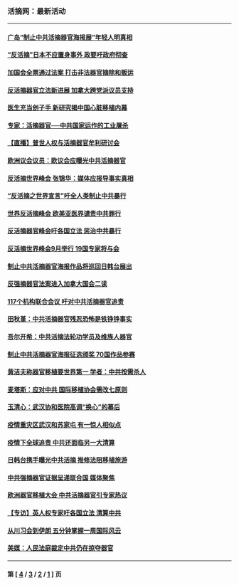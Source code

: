 ### 活摘网：最新活动
---
#### [广岛“制止中共活摘器官海报展”年轻人明真相](../../pages/nf5883/n14053657.md?09100430) 
#### [“反活摘”日本不应置身事外 政要吁政府彻查](../../pages/nf5883/n13971188.md?09100430) 
#### [加国会全票通过法案 打击非法器官摘除和贩运](../../pages/nf5883/n13884924.md?09100430) 
#### [反活摘器官立法新进展 加拿大跨党派议员支持](../../pages/nf5883/n13876061.md?09100430) 
#### [医生充当刽子手 新研究揭中国心脏移植内幕](../../pages/nf5883/n13772291.md?09100430) 
#### [专家：活摘器官──中共国家运作的工业屠杀](../../pages/nf5883/n13761178.md?09100430) 
#### [【直播】普世人权与活摘器官牟利研讨会](../../pages/nf5883/n13425146.md?09100430) 
#### [欧洲议会议员：欧议会应曝光中共活摘器官](../../pages/nf5883/n13336571.md?09100430) 
#### [反活摘世界峰会 张锦华：媒体应报导事实真相](../../pages/nf5883/n13278502.md?09100430) 
#### [“反活摘之世界宣言”吁全人类制止中共暴行](../../pages/nf5883/n13259730.md?09100430) 
#### [世界反活摘峰会 欧美亚医界谴责中共罪行](../../pages/nf5883/n13253550.md?09100430) 
#### [反活摘器官峰会吁各国立法 惩治中共暴行](../../pages/nf5883/n13245052.md?09100430) 
#### [反活摘世界峰会9月举行 19国专家将与会](../../pages/nf5883/n13201492.md?09100430) 
#### [制止中共活摘器官海报作品将巡回日韩台展出](../../pages/nf5883/n13177791.md?09100430) 
#### [反强摘器官法案进入加拿大国会二读](../../pages/nf5883/n13033450.md?09100430) 
#### [117个机构联合会议 吁对中共活摘器官追责](../../pages/nf5883/n12775087.md?09100430) 
#### [田秋堇：中共活摘器官残忍恐怖是铁铮铮事实](../../pages/nf5883/n12702148.md?09100430) 
#### [吾尔开希：中共活摘法轮功学员及维族人器官](../../pages/nf5883/n12693197.md?09100430) 
#### [制止中共活摘器官海报征选颁奖 70国作品参赛](../../pages/nf5883/n12692050.md?09100430) 
#### [黄洁夫称器官移植要世界第一 学者：中共按需杀人](../../pages/nf5883/n12572329.md?09100430) 
#### [麦塔斯：应对中共 国际移植协会需改七原则](../../pages/nf5883/n12514711.md?09100430) 
#### [玉清心：武汉协和医院高调“换心”的幕后](../../pages/nf5883/n12298730.md?09100430) 
#### [疫情重灾区武汉和苏家屯 有一惊人相似点](../../pages/nf5883/n12150824.md?09100430) 
#### [疫情下全球追责 中共还面临另一大清算](../../pages/nf5883/n12070397.md?09100430) 
#### [日韩台携手曝光中共活摘 推修法阻移植旅游](../../pages/nf5883/n11712046.md?09100430) 
#### [中共强摘器官证据呈递联合国 媒体聚焦](../../pages/nf5883/n11546426.md?09100430) 
#### [欧洲器官移植大会 中共活摘器官引专家热议](../../pages/nf5883/n11539095.md?09100430) 
#### [【专访】英人权专家吁各国立法 清算中共](../../pages/nf5883/n11367315.md?09100430) 
#### [从川习会到伊朗 五分钟掌握一周国际风云](../../pages/nf5883/n11338520.md?09100430) 
#### [美媒：人民法庭裁定中共仍在掠夺器官](../../pages/nf5883/n11334897.md?09100430) 

---
#### 第 [ [4](./4.md?09100430) / [3](./3.md?09100430) / [2](./2.md?09100430) / [1](./1.md?09100430) ] 页
